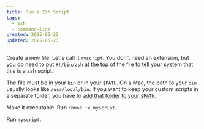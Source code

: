 ```yaml
---
title: Run a Zsh Script
tags:
  - zsh
  - command-line
created: 2025-05-22
updated: 2025-05-23
---
```


Create a new file. Let's call it `myscript`. You don't need an extension, but you do need to put `#!/bin/zsh` at the top of the file to tell your system that this is a zsh script.

The file must be in your `bin` or in your `$PATH`. On a Mac, the path to your `bin` usually looks like `/usr/local/bin`. If you want to keep your custom scripts in a separate folder, you have to [add that folder to your `$PATH`](notes/add-a-zsh-script-to-your-path.md).

Make it executable. Run `chmod +x myscript`.

Run `myscript`.